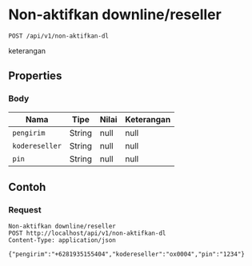 # Non-aktifkan downline/reseller
```http
POST /api/v1/non-aktifkan-dl
```
keterangan
## Properties
### Body
Nama | Tipe | Nilai | Keterangan
--- | --- | --- | ---
<code>pengirim</code> | String | null | null
<code>kodereseller</code> | String | null | null
<code>pin</code> | String | null | null
## Contoh
### Request
```http
Non-aktifkan downline/reseller
POST http://localhost/api/v1/non-aktifkan-dl
Content-Type: application/json

{"pengirim":"+6281935155404","kodereseller":"ox0004","pin":"1234"}
```
